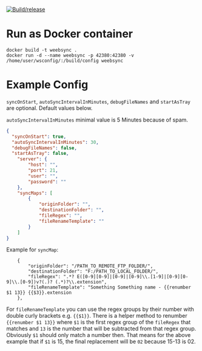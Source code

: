 [![Build/release](https://github.com/BastianGanze/weebsync/actions/workflows/main.yml/badge.svg)](https://github.com/BastianGanze/weebsync/actions/workflows/main.yml)

# Run as Docker container

```
docker build -t weebsync .
docker run -d --name weebsync -p 42380:42380 -v /home/user/wsconfig/:/build/config weebsync
```

# Example Config

`syncOnStart`, `autoSyncIntervalInMinutes`, `debugFileNames` and `startAsTray` are optional. Default values below.

`autoSyncIntervalInMinutes` minimal value is 5 Minutes because of spam.

```json
{
  "syncOnStart": true,
  "autoSyncIntervalInMinutes": 30,
  "debugFileNames": false,
  "startAsTray": false,
    "server": {
        "host": "",
        "port": 21,
        "user": "",
        "password": ""
    },
    "syncMaps": [
        {
            "originFolder": "",
            "destinationFolder": "",
            "fileRegex": "",
            "fileRenameTemplate": ""
        }
    ]
}
```

Example for `syncMap`:

```
    { 
        "originFolder": "/PATH_TO_REMOTE_FTP_FOLDER/",
        "destinationFolder": "F:/PATH_TO_LOCAL_FOLDER/",
        "fileRegex": ".*? E([0-9][0-9]|[0-9]|[0-9]\\.[1-9]|[0-9][0-9]\\.[0-9])v?(.)? (.*)?\\.extension",
        "fileRenameTemplate": "Something Something name - {{renumber $1 13}} {{$3}}.extension 
    },
```

For `fileRenameTemplate` you can use the regex groups by their number with double curly brackets e.g. `{{$1}}`.
There is a helper method to renumber `{{renumber $1 13}}` where `$1` is the first regex group of the `fileRegex` that matches and `13` is the number that will be subtracted from that regex group. Obviously `$1` should only match a number then. That means for the above example that if `$1` is 15, the final replacement will be `02` because 15-13 is 02.
